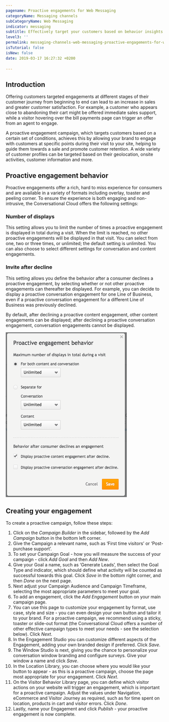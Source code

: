 ```yaml
---
pagename: Proactive engagements for Web Messaging
categoryName: Messaging channels
subCategoryName: Web Messaging
indicator: messaging
subtitle: Effectively target your customers based on behavior insights
level3: ''
permalink: messaging-channels-web-messaging-proactive-engagements-for-web-messaging.html
isTutorial: false
isNew: false
date: 2019-03-17 16:27:32 +0200

---
```

## Introduction

Offering customers targeted engagements at different stages of their customer journey from beginning to end can lead to an increase in sales and greater customer satisfaction. For example, a customer who appears close to abandoning their cart might be offered immediate sales support, while a visitor hovering over the bill payments page can trigger an offer from an agent to engage.

A proactive engagement campaign, which targets customers based on a certain set of conditions, achieves this by allowing your brand to engage with customers at specific points during their visit to your site, helping to guide them towards a sale and promote customer retention. A wide variety of customer profiles can be targeted based on their geolocation, onsite activities, customer information and more.

## Proactive engagement behavior

Proactive engagements offer a rich, hard to miss experience for consumers and are available in a variety of formats including overlay, toaster and peeling corner. To ensure the experience is both engaging and non-intrusive, the Conversational Cloud offers the following settings:

### Number of displays

This setting allows you to limit the number of times a proactive engagement is displayed in total during a visit. When the limit is reached, no other proactive engagements will be displayed in that visit. You can select from one, two or three times, or unlimited; the default setting is unlimited. You can also choose to select different settings for conversation and content engagements.

### Invite after decline

This setting allows you define the behavior after a consumer declines a proactive engagement, by selecting whether or not other proactive engagements can thereafter be displayed. For example, you can decide to display a proactive conversation engagement for one Line of Business, even if a proactive conversation engagement for a different Line of Business was previously declined.

By default, after declining a proactive content engagement, other content engagements can be displayed; after declining a proactive conversation engagement, conversation engagements cannot be displayed.

![](/img/managing-campaigns-12.png)

## Creating your engagement

To create a proactive campaign, follow these steps:

 1. Click on the _Campaign Builder_ in the sidebar, followed by the _Add Campaign_ button in the bottom left corner.
 2. Give the Campaign a relevant name, such as ‘First time visitors’ or ‘Post-purchase support’.
 3. To set your Campaign Goal - how you will measure the success of your campaign - click _Add Goal_ and then _Add New_.
 4. Give your Goal a name, such as ‘Generate Leads’, then select the Goal Type and indicator, which should define what activity will be counted as successful towards this goal. Click _Save_ in the bottom right corner, and then _Done_ on the next page.
 5. Next adjust your Campaign Audience and Campaign Timeframe, selecting the most appropriate parameters to meet your goal.
 6. To add an engagement, click the _Add Engagement_ button on your main campaign page.
 7. You can use this page to customize your engagement by format, use case, style and size - you can even design your own button and tailor it to your brand. For a proactive campaign, we recommend using a sticky, toaster or slide-out format (the Conversational Cloud offers a number of other effective campaign types to meet your needs - see the selection below). Click _Next_.
 8. In the Engagement Studio you can customize different aspects of the Engagement, adding your own branded design if preferred. Click _Save_.
 9. The Window Studio is next, giving you the chance to personalize your conversation window branding and configure surveys. Give your window a name and click _Save_.
10. In the Location Library, you can choose where you would like your button to appear - as this is a proactive campaign, choose the page most appropriate for your engagement. Click _Next_.
11. On the Visitor Behavior Library page, you can define which visitor actions on your website will trigger an engagement, which is important for a proactive campaign. Adjust the values under Navigation, eCommerce and Visitor Journey as required, such as for time spent on location, products in cart and visitor errors. Click _Done_.
12. Lastly, name your Engagement and click _Publish_ - your proactive engagement is now complete.
